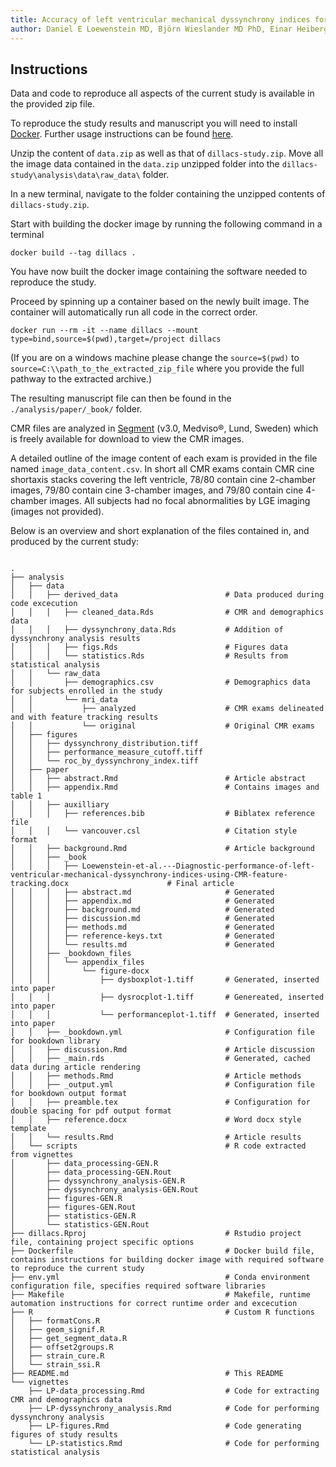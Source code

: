 ```yaml
---
title: Accuracy of left ventricular mechanical dyssynchrony indices for mechanical characteristics of left bundle branch block using cardiovascular magnetic resonance feature tracking
author: Daniel E Loewenstein MD, Björn Wieslander MD PhD, Einar Heiberg PhD, Jimmy Axelsson MD, Igor Klem MD, Robin Nijveldt MD PhD, Erik B Schelbert MSc MD, Peder Sörensson MD PhD, Andreas Sigfridsson PhD, David G Strauss MD PhD, Raymond J Kim MD, Brett D Atwater MD, Martin Ugander MD PhD
---
```


Instructions
------------

Data and code to reproduce all aspects of the current study is available in the
provided zip file.

To reproduce the study results and manuscript you will need to install [Docker](https://https://www.docker.com/).
Further usage instructions can be found [here](https://docs.docker.com/get-started/).

Unzip the content of `data.zip` as well as that of `dillacs-study.zip`. Move all
the image data contained in the `data.zip` unzipped folder into the
`dillacs-study\analysis\data\raw_data\` folder.

In a new terminal, navigate to the folder containing the unzipped contents of `dillacs-study.zip`.

Start with building the docker image by running the following command in a terminal

```shell
docker build --tag dillacs .
```

You have now built the docker image containing the software needed to reproduce the study.

Proceed by spinning up a container based on the newly built image. The container
will automatically run all code in the correct order.

```shell
docker run --rm -it --name dillacs --mount type=bind,source=$(pwd),target=/project dillacs
```

(If you are on a windows machine please change the `source=$(pwd)` to `source=C:\\path_to_the_extracted_zip_file`
where you provide the full pathway to the extracted archive.)

The resulting manuscript file can then be found in the `./analysis/paper/_book/` folder.

CMR files are analyzed in [Segment](https://medviso.com/) (v3.0, Medviso&reg;,
Lund, Sweden) which is freely available for download to view the CMR images.

A detailed outline of the image content of each exam is provided in the file
named `image_data_content.csv`. In short all CMR exams contain CMR cine
shortaxis stacks covering the left ventricle, 78/80 contain cine 2-chamber
images, 79/80 contain cine 3-chamber images, and 79/80 contain cine 4-chamber
images. All subjects had no focal abnormalities by LGE imaging (images not
provided).

Below is an overview and short explanation of the files contained in, and produced by the current study:

```shell

.
├── analysis
│   ├── data
│   │   ├── derived_data                        # Data produced during code excecution
│   │   │   ├── cleaned_data.Rds                # CMR and demographics data
│   │   │   ├── dyssynchrony_data.Rds           # Addition of dyssynchrony analysis results
│   │   │   ├── figs.Rds                        # Figures data
│   │   │   └── statistics.Rds                  # Results from statistical analysis
│   │   └── raw_data
│   │       ├── demographics.csv                # Demographics data for subjects enrolled in the study
│   │       └── mri_data
│   │           ├── analyzed                    # CMR exams delineated and with feature tracking results
│   │           └── original                    # Original CMR exams
│   ├── figures
│   │   ├── dyssynchrony_distribution.tiff
│   │   ├── performance_measure_cutoff.tiff
│   │   └── roc_by_dyssynchrony_index.tiff
│   ├── paper
│   │   ├── abstract.Rmd                        # Article abstract
│   │   ├── appendix.Rmd                        # Contains images and table 1
│   │   ├── auxilliary
│   │   │   ├── references.bib                  # Biblatex reference file
│   │   │   └── vancouver.csl                   # Citation style format
│   │   ├── background.Rmd                      # Article background
│   │   ├── _book
│   │   │   ├── Loewenstein-et-al.---Diagnostic-performance-of-left-ventricular-mechanical-dyssynchrony-indices-using-CMR-feature-tracking.docx                      # Final article
│   │   │   ├── abstract.md                     # Generated
│   │   │   ├── appendix.md                     # Generated
│   │   │   ├── background.md                   # Generated
│   │   │   ├── discussion.md                   # Generated
│   │   │   ├── methods.md                      # Generated
│   │   │   ├── reference-keys.txt              # Generated
│   │   │   └── results.md                      # Generated
│   │   ├── _bookdown_files
│   │   │   └── appendix_files
│   │   │       └── figure-docx
│   │   │           ├── dysboxplot-1.tiff       # Generated, inserted into paper
│   │   │           ├── dysrocplot-1.tiff       # Genereated, inserted into paper
│   │   │           └── performanceplot-1.tiff  # Generated, inserted into paper
│   │   ├── _bookdown.yml                       # Configuration file for bookdown library
│   │   ├── discussion.Rmd                      # Article discussion
│   │   ├── _main.rds                           # Generated, cached data during article rendering
│   │   ├── methods.Rmd                         # Article methods
│   │   ├── _output.yml                         # Configuration file for bookdown output format
│   │   ├── preamble.tex                        # Configuration for double spacing for pdf output format
│   │   ├── reference.docx                      # Word docx style template
│   │   └── results.Rmd                         # Article results
│   └── scripts                                 # R code extracted from vignettes
│       ├── data_processing-GEN.R
│       ├── data_processing-GEN.Rout
│       ├── dyssynchrony_analysis-GEN.R
│       ├── dyssynchrony_analysis-GEN.Rout
│       ├── figures-GEN.R
│       ├── figures-GEN.Rout
│       ├── statistics-GEN.R
│       └── statistics-GEN.Rout
├── dillacs.Rproj                               # Rstudio project file, containing project specific options
├── Dockerfile                                  # Docker build file, contains instructions for building docker image with required software to reproduce the current study
├── env.yml                                     # Conda environment configuration file, specifies required software libraries
├── Makefile                                    # Makefile, runtime automation instructions for correct runtime order and excecution
├── R                                           # Custom R functions
│   ├── formatCons.R
│   ├── geom_signif.R
│   ├── get_segment_data.R
│   ├── offset2groups.R
│   ├── strain_cure.R
│   └── strain_ssi.R
├── README.md                                   # This README
└── vignettes
    ├── LP-data_processing.Rmd                  # Code for extracting CMR and demographics data
    ├── LP-dyssynchrony_analysis.Rmd            # Code for performing dyssynchrony analysis
    ├── LP-figures.Rmd                          # Code generating figures of study results
    └── LP-statistics.Rmd                       # Code for performing statistical analysis

```
